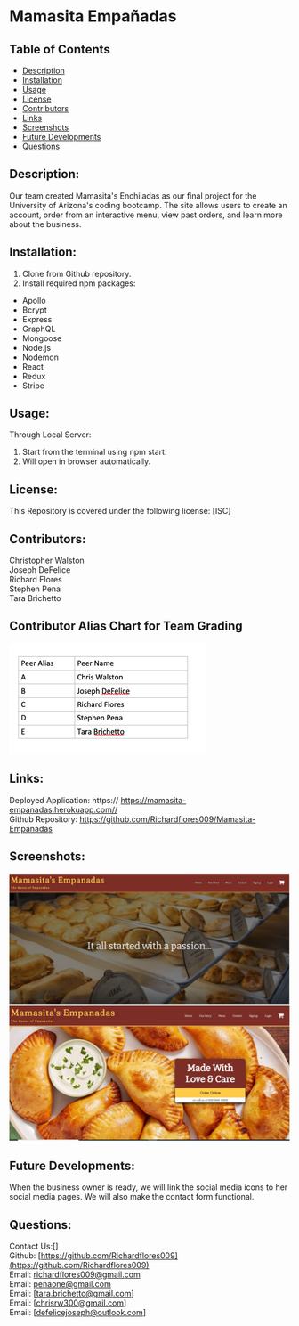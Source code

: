 # Mamasita Empañadas

## Table of Contents
* [Description](#description)
* [Installation](#installation)
* [Usage](#usage)
* [License](#license)
* [Contributors](#contributors)
* [Links](#links)
* [Screenshots](#screenshots)
* [Future Developments](#futuredevelopments)
* [Questions](#questions)

## Description:
Our team created Mamasita's Enchiladas as our final project for the University of Arizona's coding bootcamp. The site allows users to create an account, order from an interactive menu, view past orders, and learn more about the business. 

## Installation:
1. Clone from Github repository. <br>
2. Install required npm packages: <br>
* Apollo <br>
* Bcrypt <br>
* Express <br>
* GraphQL <br>
* Mongoose <br>
* Node.js <br>
* Nodemon <br>
* React <br>
* Redux <br>
* Stripe <br>



## Usage:
Through Local Server:<br>
1. Start from the terminal using npm start. <br>
2. Will open in browser automatically.

## License:
This Repository is covered under the following license: [ISC]

## Contributors:
Christopher Walston <br>
Joseph DeFelice <br>
Richard Flores <br>
Stephen Pena <br>
Tara Brichetto <br>

## Contributor Alias Chart for Team Grading
![Alt text](/Peers.png "Contributor Alias")

## Links:
Deployed Application:  https:// https://mamasita-empanadas.herokuapp.com//<br>
Github Repository: https://github.com/Richardflores009/Mamasita-Empanadas <br>

## Screenshots:
![Alt text](/client/public/screenshot.JPG?raw=true "Mamasitas-Empanadas")
![Alt text](/client/public/screenshot2.JPG?raw=true "Mamasitas-Empanadas")

## Future Developments:
When the business owner is ready, we will link the social media icons to her social media pages. We will also make the contact form functional. 

## Questions:
Contact Us:[]<br>
Github: [https://github.com/Richardflores009](https://github.com/Richardflores009)<br>
Email: [richardflores009@gmail.com](richardflores009@gmail.com)<br>
Email: [penaone@gmail.com](penaone@gmail.com) <br>
Email: [tara.brichetto@gmail.com] <br>
Email: [chrisrw300@gmail.com] <br>
Email: [defelicejoseph@outlook.com] <br>


